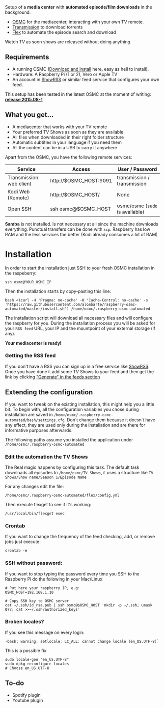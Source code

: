 Setup of a **media center**  with **automated episode/film downloads** in the background.

- [OSMC](https://osmc.tv/) for the mediacenter, interacting with your own TV remote.
- [Transmission](http://www.transmissionbt.com/) to download torrents
- [Flex](http://flexget.com/) to automate the episode search and download

Watch TV as soon shows are released without doing anything.


## Requirements
- A running OSMC ([Download and install](https://osmc.tv/download/) here, easy as hell to install).
- Hardware: A Raspberry Pi (1 or 2), Vero or Apple TV
- An account in [ShowRSS](https://showrss.info/) or similar feed service that configures your own feed.
 
This setup has been tested in the latest OSMC at the moment of writing: [**release 2015.08-1**](https://osmc.tv/download/images/)

## What you get...
- A mediacenter that works with your TV remote
- Your preferred TV Shows as soon as they are available
- All files when downloaded in their right folder structure
- Automatic subtitles in your language if you need them
- All the content can be in a USB to carry it anywhere

Apart from the OSMC, you have the following remote services:

Service  | Access  | User / Password
-------- | ---- | -----------
Transmission web client | http://$OSMC_HOST:9091 | transmission / transmission
Kodi Web (Remote) | http://$OSMC_HOST/ | None
Open SSH | ssh osmc@$OSMC_HOST |  osmc/osmc (`sudo` is available)

**Samba** is not installed. Is not necessary at all since the machine downloads everything. Punctual transfers can be done with `scp`. Raspberry has low RAM and the less services the better (Kodi already consumes a lot of RAM)

	
# Installation
In order to start the installation just SSH to your fresh OSMC installation in the raspeberry:

	ssh osmc@YOUR_OSMC_IP

Then the installation starts by copy-pasting this line:

	bash <(curl -H 'Pragma: no-cache' -H 'Cache-Control: no-cache' -s 'https://raw.githubusercontent.com/alombarte/raspberry-osmc-automated/master/install.sh') /home/osmc/.raspberry-osmc-automated
		
The installation script will download all necessary files and will configure the raspberry for you. During the installation process you will be asked for your `RSS feed` URL, your IP and the mountpoint of your external storage (if any).

**Your mediacenter is ready!**

### Getting the RSS feed
If you don't have a RSS you can sign up in a free service like [ShowRSS](http://showrss.info). Once you have done it add some TV Shows to your feed and then get the link by clicking ["Generate" in the feeds section](https://showrss.info/?cs=feeds) 


## Extending the configuration
If you want to tweak on the existing installation, this might help you a little bit. To begin with, all the configuration variables you chose during installation are saved in `/home/osmc/.raspberry-osmc-automated/bash/settings.cfg`. Don't change them because it doesn't have any effect, they are used only during the installation and are there for informative purposes afterwards.

The following paths assume you installed the application under `/home/osmc/.raspberry-osmc-automated`
### Edit the automation the TV Shows
The Real magic happens by configuring this task. The default task downloads all episodes to `/home/osmc/TV Shows`, it uses a structure like `TV Shows/Show name/Season 1/Episode Name`

For any changes edit the file:

	/home/osmc/.raspberry-osmc-automated/flex/config.yml
	
Then execute flexget to see if it's working:

	/usr/local/bin/flexget exec


### Crontab
If you want to change the frequency of the feed checking, add, or remove jobs just execute:

	crontab -e

### SSH without password:
If you want to stop typing the password every time you SSH to the Raspberry Pi do the following in your Mac/Linux:

	# Put here your raspberry IP, e.g:
	OSMC_HOST=192.168.1.10
	
	# Copy SSH key to OSMC server
	cat ~/.ssh/id_rsa.pub | ssh osmc@$OSMC_HOST 'mkdir -p ~/.ssh; umask 077; cat >>~/.ssh/authorized_keys'


### Broken locales?
If you see this message on every login:

	-bash: warning: setlocale: LC_ALL: cannot change locale (en_US.UTF-8)`
   
This is a possible fix:

    sudo locale-gen "en_US.UTF-8"
    sudo dpkg-reconfigure locales
    # Choose en_US.UTF-8

## To-do
- Spotify plugin
- Youtube plugin

